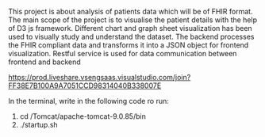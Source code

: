 This project is about analysis of patients data which will be of FHIR format. The main scope of the project is to visualise the patient details with the help of D3 js framework. Different chart and graph sheet visualization has been used to visually study and understand the dataset. The backend processes the FHIR compliant data and transforms it into a JSON object for frontend visualization. Restful service is used for data communication between frontend and backend

https://prod.liveshare.vsengsaas.visualstudio.com/join?FF38E7B100A9A7051CCD98314040B338007E 

In the terminal, write in the following code ro run:

1. cd /Tomcat/apache-tomcat-9.0.85/bin
2. ./startup.sh 
